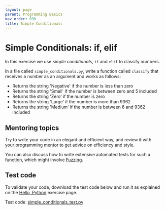 ```yaml
---
layout: page
parent: Programming Basics
nav_order: 030
title: Simple Conditionals
---
```


# Simple Conditionals: if, elif

In this exercise we use _simple conditionals_,
`if` and `elif` to classify numbers.

In a file called `simple_conditionals.py`, write
a function called `classify` that receives a number as
an argument and works as follows:

- Returns the string 'Negative' if the number is less than zero
- Returns the string 'Small' if the number is between zero and 5 included
- Returns the string 'Zero' if the number is zero
- Returns the string 'Large' if the number is more than 9362
- Returns the string 'Medium' if the number is between 6 and 9362 included

## Mentoring topics

Try to write your code in an elegant and efficient way, and review it
with your programming mentor to get advice on efficiency and style.

You can also discuss how to write extensive automated tests for such
a function, which might involve [Fuzzing](https://en.wikipedia.org/wiki/Fuzzing).

## Test code

To validate your code, download the test code below and run
it as explained on the [Hello, Python](./hello_python.html)
exercise page.

Test code:
[simple_conditionals_test.py](./simple_conditionals_test.py)